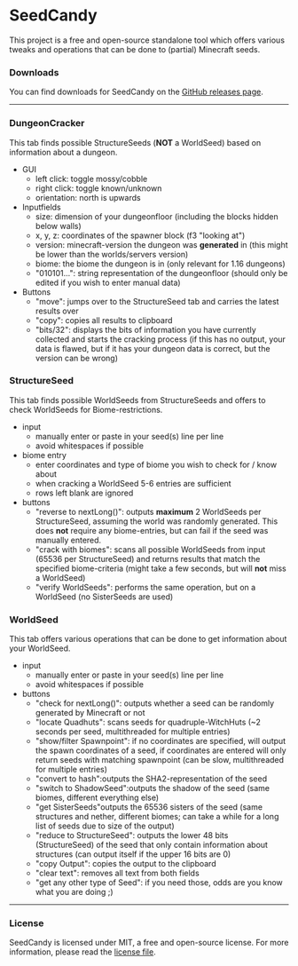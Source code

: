 # SeedCandy 

This project is a free and open-source standalone tool which offers various tweaks and operations that can be done to (partial) Minecraft seeds. 

### Downloads

You can find downloads for SeedCandy on the [GitHub releases page](https://github.com/WearBlackAllDay/SeedCandy/releases). 


---

### DungeonCracker
This tab finds possible StructureSeeds (**NOT** a WorldSeed) based on information about a dungeon.
-  GUI
	- left click: toggle mossy/cobble
	- right click: toggle known/unknown
	- orientation: north is upwards
- Inputfields
	- size: dimension of your dungeonfloor (including the blocks hidden below walls)
	- x, y, z: coordinates of the spawner block (f3 "looking at")
	- version: minecraft-version the dungeon was **generated** in (this might be lower than the worlds/servers version)
	- biome: the biome the dungeon is in (only relevant for 1.16 dungeons)
	- "010101...": string representation of the dungeonfloor (should only be edited if you wish to enter manual data)
- Buttons
	- "move": jumps over to the StructureSeed tab and carries the latest results over
	- "copy": copies all results to clipboard
	- "bits/32": displays the bits of information you have currently collected and starts the cracking process (if this has no output, your data is flawed, but if it has your dungeon data is correct, but the version can be wrong)

### StructureSeed
This tab finds possible WorldSeeds from StructureSeeds and offers to check WorldSeeds for Biome-restrictions.
- input
	- manually enter or paste in your seed(s) line per line
	- avoid whitespaces if possible
- biome entry
	- enter coordinates and type of biome you wish to check for / know about
	- when cracking a WorldSeed 5-6 entries are sufficient
	- rows left blank are ignored
- buttons
	- "reverse to nextLong()": outputs **maximum** 2 WorldSeeds per StructureSeed, assuming the world was randomly generated. This does **not** require any biome-entries, but can fail if the seed was manually entered.
	- "crack with biomes": scans all possible WorldSeeds from input (65536 per StructureSeed) and returns results that match the specified biome-criteria (might take a few seconds, but will **not** miss a WorldSeed)
	- "verify WorldSeeds": performs the same operation, but on a WorldSeed (no SisterSeeds are used)

### WorldSeed
This tab offers various operations that can be done to get information about your WorldSeed.

- input
	- manually enter or paste in your seed(s) line per line
	- avoid whitespaces if possible
- buttons
	- "check for nextLong()": outputs whether a seed can be randomly generated by Minecraft or not
	- "locate Quadhuts": scans seeds for quadruple-WitchHuts (~2 seconds per seed, multithreaded for multiple entries)
	- "show/filter Spawnpoint": if no coordinates are specified, will output the spawn coordinates of a seed, if coordinates are entered will only return seeds with matching spawnpoint (can be slow, multithreaded for multiple entries)
	- "convert to hash":outputs the SHA2-representation of the seed
	- "switch to ShadowSeed":outputs the shadow of the seed (same biomes, different everything else)
	- "get SisterSeeds"outputs the 65536 sisters of the seed (same structures and nether, different biomes; can take a while for a long list of seeds due to size of the output)
	- "reduce to StructureSeed": outputs the lower 48 bits (StructureSeed) of the seed that only contain information about structures (can output itself if the upper 16 bits are 0)
	- "copy Output": copies the output to the clipboard
	- "clear text": removes all text from both fields
	- "get any other type of Seed": if you need those, odds are you know what you are doing ;)

---

### License

SeedCandy is licensed under MIT, a free and open-source license. For more information, please read the [license file](https://github.com/WearBlackAllDay/SeedCandy/blob/master/LICENSE).
